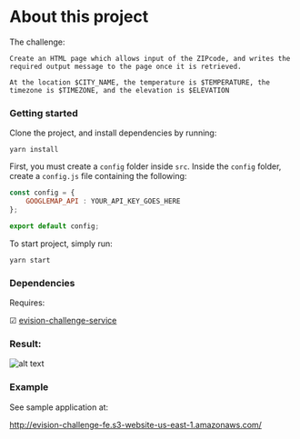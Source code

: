 # About this project
The challenge: 

`Create an HTML page which allows input of the ZIP­code, and writes the required output message to the page once it is retrieved.
`

`At the location $CITY_NAME, the temperature is $TEMPERATURE, the timezone is $TIMEZONE, and the elevation is $ELEVATION`
### Getting started
Clone the project, and install dependencies by running:

`yarn install`

First, you must create a `config` folder inside `src`. Inside the `config` folder, create a `config.js` file containing the following:
```javascript
const config = {
    GOOGLEMAP_API : YOUR_API_KEY_GOES_HERE
};

export default config;
```

To start project, simply run: 
```code
yarn start
```

### Dependencies
Requires: 

&#9745; [evision-challenge-service](https://github.com/prospibyte/evision-challenge-service)

### Result:
![alt text](https://s3-us-west-2.amazonaws.com/prosdevlab/images/evision-challenge-fe-1.png "evision-challenge-fe")

### Example
See sample application at: 

http://evision-challenge-fe.s3-website-us-east-1.amazonaws.com/